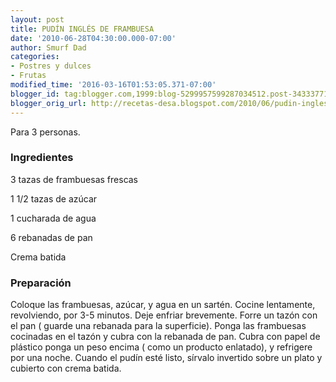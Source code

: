```yaml
---
layout: post
title: PUDÍN INGLÉS DE FRAMBUESA
date: '2010-06-28T04:30:00.000-07:00'
author: Smurf Dad
categories:
- Postres y dulces
- Frutas
modified_time: '2016-03-16T01:53:05.371-07:00'
blogger_id: tag:blogger.com,1999:blog-5299957599287034512.post-3433377196684852040
blogger_orig_url: http://recetas-desa.blogspot.com/2010/06/pudin-ingles-de-frambuesa.html
---
```


Para 3 personas.

<h3>Ingredientes</h3>
3 tazas de frambuesas frescas

1 1/2 tazas de azúcar

1 cucharada de agua

6 rebanadas de pan

Crema batida

<h3>Preparación</h3>
Coloque las frambuesas, azúcar, y agua en un sartén. Cocine lentamente, revolviendo, por 3-5 minutos. Deje enfriar brevemente. Forre un tazón con el pan ( guarde una rebanada para la superficie). Ponga las frambuesas cocinadas en el tazón y cubra con la rebanada de pan. Cubra con papel de plástico ponga un peso encima ( como un producto enlatado), y refrigere por una noche. Cuando el pudín esté listo, sírvalo invertido sobre un plato y cubierto con crema batida.
